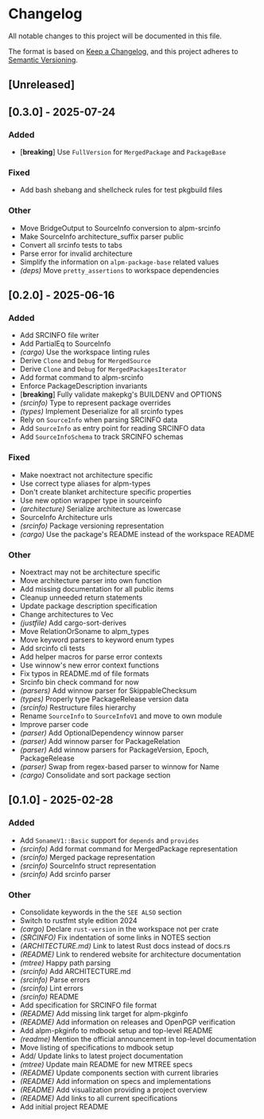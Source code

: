 # Changelog

All notable changes to this project will be documented in this file.

The format is based on [Keep a Changelog](https://keepachangelog.com/en/1.0.0/),
and this project adheres to [Semantic Versioning](https://semver.org/spec/v2.0.0.html).

## [Unreleased]

## [0.3.0] - 2025-07-24

### Added

- [**breaking**] Use `FullVersion` for `MergedPackage` and `PackageBase`

### Fixed

- Add bash shebang and shellcheck rules for test pkgbuild files

### Other

- Move BridgeOutput to SourceInfo conversion to alpm-srcinfo
- Make SourceInfo architecture_suffix parser public
- Convert all srcinfo tests to tabs
- Parse error for invalid architecture
- Simplify the information on `alpm-package-base` related values
- *(deps)* Move `pretty_assertions` to workspace dependencies

## [0.2.0] - 2025-06-16

### Added

- Add SRCINFO file writer
- Add PartialEq to SourceInfo
- *(cargo)* Use the workspace linting rules
- Derive `Clone` and `Debug` for `MergedSource`
- Derive `Clone` and `Debug` for `MergedPackagesIterator`
- Add format command to alpm-srcinfo
- Enforce PackageDescription invariants
- [**breaking**] Fully validate makepkg's BUILDENV and OPTIONS
- *(srcinfo)* Type to represent package overrides
- *(types)* Implement Deserialize for all srcinfo types
- Rely on `SourceInfo` when parsing SRCINFO data
- Add `SourceInfo` as entry point for reading SRCINFO data
- Add `SourceInfoSchema` to track SRCINFO schemas

### Fixed

- Make noextract not architecture specific
- Use correct type aliases for alpm-types
- Don't create blanket architecture specific properties
- Use new option wrapper type in sourceinfo
- *(architecture)* Serialize architecture as lowercase
- SourceInfo Architecture urls
- *(srcinfo)* Package versioning representation
- *(cargo)* Use the package's README instead of the workspace README

### Other

- Noextract may not be architecture specific
- Move architecture parser into own function
- Add missing documentation for all public items
- Cleanup unneeded return statements
- Update package description specification
- Change architectures to Vec
- *(justfile)* Add cargo-sort-derives
- Move RelationOrSoname to alpm_types
- Move keyword parsers to keyword enum types
- Add srcinfo cli tests
- Add helper macros for parse error contexts
- Use winnow's new error context functions
- Fix typos in README.md of file formats
- Srcinfo bin check command for now
- *(parsers)* Add winnow parser for SkippableChecksum
- *(types)* Properly type PackageRelease version data
- *(srcinfo)* Restructure files hierarchy
- Rename `SourceInfo` to `SourceInfoV1` and move to own module
- Improve parser code
- *(parser)* Add OptionalDependency winnow parser
- *(parser)* Add winnow parser for PackageRelation
- *(parser)* Add winnow parsers for PackageVersion, Epoch, PackageRelease
- *(parser)* Swap from regex-based parser to winnow for Name
- *(cargo)* Consolidate and sort package section

## [0.1.0] - 2025-02-28

### Added

- Add `SonameV1::Basic` support for `depends` and `provides`
- *(srcinfo)* Add format command for MergedPackage representation
- *(srcinfo)* Merged package representation
- *(srcinfo)* SourceInfo struct representation
- *(srcinfo)* Add srcinfo parser

### Other

- Consolidate keywords in the the `SEE ALSO` section
- Switch to rustfmt style edition 2024
- *(cargo)* Declare `rust-version` in the workspace not per crate
- *(SRCINFO)* Fix indentation of some links in NOTES section
- *(ARCHITECTURE.md)* Link to latest Rust docs instead of docs.rs
- *(README)* Link to rendered website for architecture documentation
- *(mtree)* Happy path parsing
- *(srcinfo)* Add ARCHITECTURE.md
- *(srcinfo)* Parse errors
- *(srcinfo)* Lint errors
- *(srcinfo)* README
- Add specification for SRCINFO file format
- *(README)* Add missing link target for alpm-pkginfo
- *(README)* Add information on releases and OpenPGP verification
- Add alpm-pkginfo to mdbook setup and top-level README
- *(readme)* Mention the official announcement in top-level documentation
- Move listing of specifications to mdbook setup
- Add/ Update links to latest project documentation
- *(mtree)* Update main README for new MTREE specs
- *(README)* Update components section with current libraries
- *(README)* Add information on specs and implementations
- *(README)* Add visualization providing a project overview
- *(README)* Add links to all current specifications
- Add initial project README
